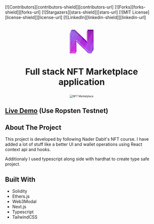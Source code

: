 <div id="top"></div>

[![Contributors][contributors-shield]][contributors-url]
[![Forks][forks-shield]][forks-url]
[![Stargazers][stars-shield]][stars-url]
[![MIT License][license-shield]][license-url]
[![LinkedIn][linkedin-shield]][linkedin-url]

<br />
<div align="center">
  <a href="https://github.com/BitWiz0108/nft-marketplace">
    <img src="client/public/n-big.png" alt="Logo" width="80" height="80">
  </a>

<br />

# Full stack NFT Marketplace application

</div>

<!-- ABOUT THE PROJECT -->

<div align="center">
<img src="https://user-images.githubusercontent.com/9054528/147789460-68952b2d-5cb4-433a-b8c3-b7e578f4af77.png" alt="NFT Marketplace" style="zoom:60%;" />
</div>

## [Live Demo](https://nft-marketplace-kappa.vercel.app) (Use **Ropsten Testnet**)

## About The Project

This project is developed by following Nader Dabit's NFT course. I have added a lot of stuff like a better UI and wallet operations using React context api and hooks.

Additionaly I used typescript along side with hardhat to create type safe project.

## Built With

- Solidity
- Ethers.js
- Web3Modal
- Next.js
- Typescript
- TailwindCSS

<!-- GETTING STARTED -->

<!-- ## Getting Started

<!-- ### Installation

1. Clone the repo
   ```sh
   git clone https://github.com/BitWiz0108/nft-marketplace.git
   ```
2. Install packages

   ```sh
   yarn install
   ```

   or

   ```sh
   npm install
   ```

3. Enter your API in `config.js`
   ```js
   const API_KEY = "ENTER YOUR API";
   ```

<p align="right">(<a href="#top">back to top</a>)</p>
 -->
